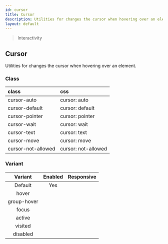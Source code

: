 ```yaml
---
id: cursor
title: Cursor
description: Utilities for changes the cursor when hovering over an element.
layout: default
---
```


> Interactivity

## Cursor

Utilities for changes the cursor when hovering over an element.

### Class

| <span class="px-3 py-1 text-white bg-charcoal-100 rounded-full">class</span> | <span class="px-3 py-1 text-white bg-charcoal-100 rounded-full">css</span> |
|:--|:--|
| cursor-auto | cursor: auto |
| cursor-default | cursor: default |
| cursor-pointer | cursor: pointer |
| cursor-wait | cursor: wait |
| cursor-text | cursor: text |
| cursor-move | cursor: move |
| cursor-not-allowed | cursor: not-allowed |

### Variant

| <span class="font-semibold underline">Variant</span> | <span class="font-semibold underline">Enabled</span> | <span class="font-semibold underline">Responsive</span> |
|:-:|:-:|:-:|
| Default | Yes | |
| hover| | |
| group-hover | | |
| focus | | |
| active | | |
| visited | | |
| disabled | | |